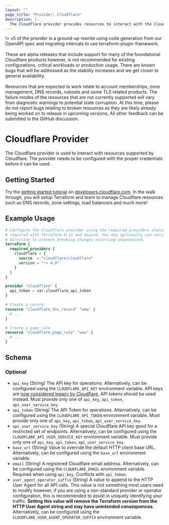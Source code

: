 ```yaml
---
layout: ""
page_title: "Provider: Cloudflare"
description: |-
  The Cloudflare provider provides resources to interact with the Cloudflare API.
---
```


!> v5 of the provider is a ground-up rewrite using code generation from our OpenAPI spec
  and migrating internals to use terraform-plugin-framework.
  <br><br>These are alpha releases that include support for many of the foundational Cloudflare
  products however, is not recommended for existing configurations, critical workloads
  or production usage. There are known bugs that will be addressed as the stability
  increases and we get closer to general availability.
  <br><br>Resources that are expected to work relate to account memberships, zone management,
  DNS records, rulesets and some TLS related products. The failure modes of the resources
  that are not currently supported will vary from diagnostic warnings to potential state
  corruption. At this time, please do not report bugs relating to broken resources as they are
  likely already being worked on to release in upcoming versions. All other feedback can be
  submitted in the GitHub discussion.

# Cloudflare Provider

The Cloudflare provider is used to interact with resources supported by
Cloudflare. The provider needs to be configured with the proper credentials
before it can be used.

## Getting Started

Try the [getting started tutorial](https://developers.cloudflare.com/terraform/tutorial/)
on [developers.cloudflare.com](https://developers.cloudflare.com). In the walk
through, you will setup Terraform and learn to manage Cloudflare resources such
as DNS records, zone settings, load balancers and much more!

## Example Usage

```terraform
# Configure the Cloudflare provider using the required_providers stanza
# required with Terraform 0.13 and beyond. You may optionally use version
# directive to prevent breaking changes occurring unannounced.
terraform {
  required_providers {
    cloudflare = {
      source  = "cloudflare/cloudflare"
      version = "~> 4.0"
    }
  }
}

provider "cloudflare" {
  api_token = var.cloudflare_api_token
}

# Create a record
resource "cloudflare_dns_record" "www" {
  # ...
}

# Create a page rule
resource "cloudflare_page_rule" "www" {
  # ...
}
```

<!-- schema generated by tfplugindocs -->
## Schema

### Optional

- `api_key` (String) The API key for operations. Alternatively, can be configured using the `CLOUDFLARE_API_KEY` environment variable. API keys are [now considered legacy by Cloudflare](https://developers.cloudflare.com/fundamentals/api/get-started/keys/#limitations), API tokens should be used instead. Must provide only one of `api_key`, `api_token`, `api_user_service_key`.
- `api_token` (String) The API Token for operations. Alternatively, can be configured using the `CLOUDFLARE_API_TOKEN` environment variable. Must provide only one of `api_key`, `api_token`, `api_user_service_key`.
- `api_user_service_key` (String) A special Cloudflare API key good for a restricted set of endpoints. Alternatively, can be configured using the `CLOUDFLARE_API_USER_SERVICE_KEY` environment variable. Must provide only one of `api_key`, `api_token`, `api_user_service_key`.
- `base_url` (String) Value to override the default HTTP client base URL. Alternatively, can be configured using the `base_url` environment variable.
- `email` (String) A registered Cloudflare email address. Alternatively, can be configured using the `CLOUDFLARE_EMAIL` environment variable. Required when using `api_key`. Conflicts with `api_token`.
- `user_agent_operator_suffix` (String) A value to append to the HTTP User Agent for all API calls. This value is not something most users need to modify however, if you are using a non-standard provider or operator configuration, this is recommended to assist in uniquely identifying your traffic. **Setting this value will remove the Terraform version from the HTTP User Agent string and may have unintended consequences**. Alternatively, can be configured using the `CLOUDFLARE_USER_AGENT_OPERATOR_SUFFIX` environment variable.
